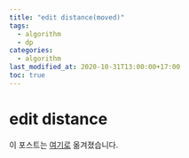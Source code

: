 ```yaml
---
title: "edit distance(moved)"
tags:
  - algorithm
  - dp
categories:
  - algorithm
last_modified_at: 2020-10-31T13:00:00+17:00
toc: true
---
```

<script type="text/javascript"
src="https://cdn.mathjax.org/mathjax/latest/MathJax.js?config=TeX-AMS_HTML">
</script>
# edit distance

이 포스트는 [여기로](/algorithm/dynamic_programming/#edit-distance) 옮겨졌습니다.
